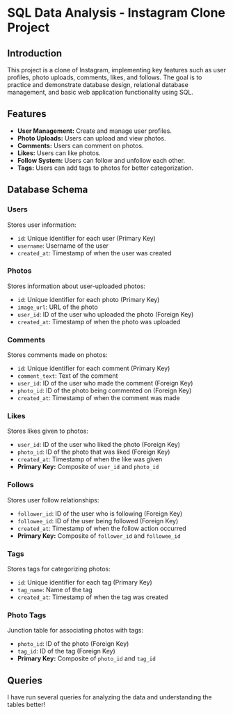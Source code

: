 # SQL Data Analysis - Instagram Clone Project

## Introduction
This project is a clone of Instagram, implementing key features such as user profiles, photo uploads, comments, likes, and follows. The goal is to practice and demonstrate database design, relational database management, and basic web application functionality using SQL.

## Features
- **User Management:** Create and manage user profiles.
- **Photo Uploads:** Users can upload and view photos.
- **Comments:** Users can comment on photos.
- **Likes:** Users can like photos.
- **Follow System:** Users can follow and unfollow each other.
- **Tags:** Users can add tags to photos for better categorization.

## Database Schema

### Users
Stores user information:
- `id`: Unique identifier for each user (Primary Key)
- `username`: Username of the user
- `created_at`: Timestamp of when the user was created

### Photos
Stores information about user-uploaded photos:
- `id`: Unique identifier for each photo (Primary Key)
- `image_url`: URL of the photo
- `user_id`: ID of the user who uploaded the photo (Foreign Key)
- `created_at`: Timestamp of when the photo was uploaded

### Comments
Stores comments made on photos:
- `id`: Unique identifier for each comment (Primary Key)
- `comment_text`: Text of the comment
- `user_id`: ID of the user who made the comment (Foreign Key)
- `photo_id`: ID of the photo being commented on (Foreign Key)
- `created_at`: Timestamp of when the comment was made

### Likes
Stores likes given to photos:
- `user_id`: ID of the user who liked the photo (Foreign Key)
- `photo_id`: ID of the photo that was liked (Foreign Key)
- `created_at`: Timestamp of when the like was given
- **Primary Key:** Composite of `user_id` and `photo_id`

### Follows
Stores user follow relationships:
- `follower_id`: ID of the user who is following (Foreign Key)
- `followee_id`: ID of the user being followed (Foreign Key)
- `created_at`: Timestamp of when the follow action occurred
- **Primary Key:** Composite of `follower_id` and `followee_id`

### Tags
Stores tags for categorizing photos:
- `id`: Unique identifier for each tag (Primary Key)
- `tag_name`: Name of the tag
- `created_at`: Timestamp of when the tag was created

### Photo Tags
Junction table for associating photos with tags:
- `photo_id`: ID of the photo (Foreign Key)
- `tag_id`: ID of the tag (Foreign Key)
- **Primary Key:** Composite of `photo_id` and `tag_id`

## Queries
I have run several queries for analyzing the data and understanding the tables better!
